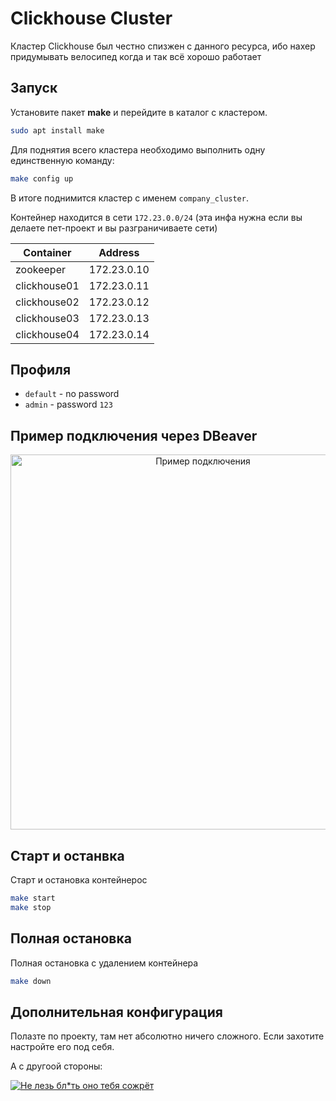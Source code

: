 # Clickhouse Cluster

Кластер Clickhouse был честно спизжен с данного ресурса, ибо нахер придумывать велосипед когда и так всё хорошо работает

## Запуск

Установите пакет **make** и перейдите в каталог с кластером.

```sh
sudo apt install make
```

Для поднятия всего кластера необходимо выполнить одну единственную команду:

```sh
make config up
```

В итоге поднимится кластер с именем `company_cluster`.

Контейнер находится в сети `172.23.0.0/24` (эта инфа нужна если вы делаете пет-проект и вы разграничиваете сети)

| Container    | Address
| ------------ | -------
| zookeeper    | 172.23.0.10
| clickhouse01 | 172.23.0.11
| clickhouse02 | 172.23.0.12
| clickhouse03 | 172.23.0.13
| clickhouse04 | 172.23.0.14

## Профиля

- `default` - no password
- `admin` - password `123`

## Пример подключения через DBeaver

<p align="center">
    <img src="./../../../png/ch_con_settings.jpg" alt="Пример подключения" width="600"/>
</p>

## Старт и останвка

Старт и остановка контейнерос
```sh
make start
make stop
```

## Полная остановка

Полная остановка с удалением контейнера
```sh
make down
```
## Дополнительная конфигурация

Полазте по проекту, там нет абсолютно ничего сложного. Если захотите настройте его под себя. 

А с другоой стороны:

[![Не лезь бл*ть оно тебя сожрёт](https://markdown-videos-api.jorgenkh.no/youtube/rTSODCT4mKw)](https://www.youtube.com/watch?v=oqRuyaVv_0A&list=PLYtH_gZiwIjiKTGP-4gI75NL4fTXZHker&rco=1)
